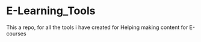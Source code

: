 # E-Learning_Tools
This a repo, for all the tools i have created for Helping making content for E-courses
